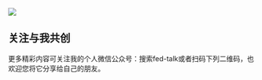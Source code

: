 
![](#lake-1611044_640.jpg)

## 关注与我共创

更多精彩内容可关注我的个人微信公众号：搜索fed-talk或者扫码下列二维码，也欢迎您将它分享给自己的朋友。

<div align="center">
<img src="https://raw.githubusercontent.com/icepy/_posts/master/img/weixin.jpg" alt=""/><br>
</div>

